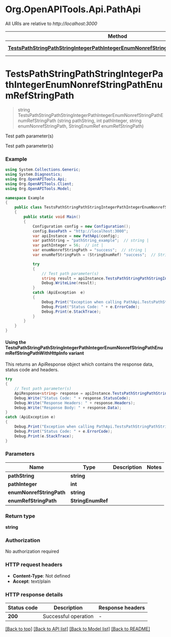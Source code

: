 # Org.OpenAPITools.Api.PathApi

All URIs are relative to *http://localhost:3000*

| Method | HTTP request | Description |
|--------|--------------|-------------|
| [**TestsPathStringPathStringIntegerPathIntegerEnumNonrefStringPathEnumRefStringPath**](PathApi.md#testspathstringpathstringintegerpathintegerenumnonrefstringpathenumrefstringpath) | **GET** /path/string/{path_string}/integer/{path_integer}/{enum_nonref_string_path}/{enum_ref_string_path} | Test path parameter(s) |

<a id="testspathstringpathstringintegerpathintegerenumnonrefstringpathenumrefstringpath"></a>
# **TestsPathStringPathStringIntegerPathIntegerEnumNonrefStringPathEnumRefStringPath**
> string TestsPathStringPathStringIntegerPathIntegerEnumNonrefStringPathEnumRefStringPath (string pathString, int pathInteger, string enumNonrefStringPath, StringEnumRef enumRefStringPath)

Test path parameter(s)

Test path parameter(s)

### Example
```csharp
using System.Collections.Generic;
using System.Diagnostics;
using Org.OpenAPITools.Api;
using Org.OpenAPITools.Client;
using Org.OpenAPITools.Model;

namespace Example
{
    public class TestsPathStringPathStringIntegerPathIntegerEnumNonrefStringPathEnumRefStringPathExample
    {
        public static void Main()
        {
            Configuration config = new Configuration();
            config.BasePath = "http://localhost:3000";
            var apiInstance = new PathApi(config);
            var pathString = "pathString_example";  // string | 
            var pathInteger = 56;  // int | 
            var enumNonrefStringPath = "success";  // string | 
            var enumRefStringPath = (StringEnumRef) "success";  // StringEnumRef | 

            try
            {
                // Test path parameter(s)
                string result = apiInstance.TestsPathStringPathStringIntegerPathIntegerEnumNonrefStringPathEnumRefStringPath(pathString, pathInteger, enumNonrefStringPath, enumRefStringPath);
                Debug.WriteLine(result);
            }
            catch (ApiException  e)
            {
                Debug.Print("Exception when calling PathApi.TestsPathStringPathStringIntegerPathIntegerEnumNonrefStringPathEnumRefStringPath: " + e.Message);
                Debug.Print("Status Code: " + e.ErrorCode);
                Debug.Print(e.StackTrace);
            }
        }
    }
}
```

#### Using the TestsPathStringPathStringIntegerPathIntegerEnumNonrefStringPathEnumRefStringPathWithHttpInfo variant
This returns an ApiResponse object which contains the response data, status code and headers.

```csharp
try
{
    // Test path parameter(s)
    ApiResponse<string> response = apiInstance.TestsPathStringPathStringIntegerPathIntegerEnumNonrefStringPathEnumRefStringPathWithHttpInfo(pathString, pathInteger, enumNonrefStringPath, enumRefStringPath);
    Debug.Write("Status Code: " + response.StatusCode);
    Debug.Write("Response Headers: " + response.Headers);
    Debug.Write("Response Body: " + response.Data);
}
catch (ApiException e)
{
    Debug.Print("Exception when calling PathApi.TestsPathStringPathStringIntegerPathIntegerEnumNonrefStringPathEnumRefStringPathWithHttpInfo: " + e.Message);
    Debug.Print("Status Code: " + e.ErrorCode);
    Debug.Print(e.StackTrace);
}
```

### Parameters

| Name | Type | Description | Notes |
|------|------|-------------|-------|
| **pathString** | **string** |  |  |
| **pathInteger** | **int** |  |  |
| **enumNonrefStringPath** | **string** |  |  |
| **enumRefStringPath** | **StringEnumRef** |  |  |

### Return type

**string**

### Authorization

No authorization required

### HTTP request headers

 - **Content-Type**: Not defined
 - **Accept**: text/plain


### HTTP response details
| Status code | Description | Response headers |
|-------------|-------------|------------------|
| **200** | Successful operation |  -  |

[[Back to top]](#) [[Back to API list]](../README.md#documentation-for-api-endpoints) [[Back to Model list]](../README.md#documentation-for-models) [[Back to README]](../README.md)

